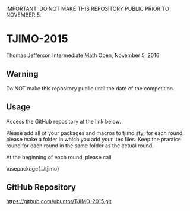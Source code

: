 IMPORTANT: DO NOT MAKE THIS REPOSITORY PUBLIC PRIOR TO NOVEMBER 5.

# TJIMO-2015
Thomas Jefferson Intermediate Math Open, November 5, 2016

Warning
---
Do NOT make this repository public until the date of the competition.

Usage
---
Access the GitHub repository at the link below.

Please add all of your packages and macros to tjimo.sty; for each round,
please make a folder in which you add your .tex files. Keep the practice
round for each round in the same folder as the actual round.

At the beginning of each round, please call

\usepackage{../tjimo}

GitHub Repository
---
https://github.com/ubuntor/TJIMO-2015.git
